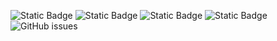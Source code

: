 ![Static Badge](https://img.shields.io/badge/blacklists-60-000000) ![Static Badge](https://img.shields.io/badge/blacklisted-3124479-cc0000) ![Static Badge](https://img.shields.io/badge/whitelisted-2243-00CC00) ![Static Badge](https://img.shields.io/badge/streaming_blacklist-28107-000000) ![GitHub issues](https://img.shields.io/github/issues/fabriziosalmi/blacklists)
